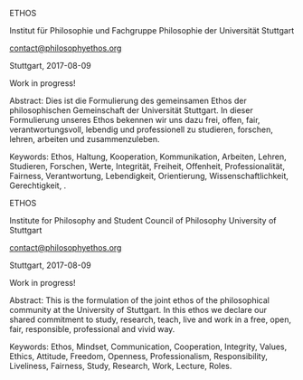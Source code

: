 ETHOS

Institut für Philosophie und Fachgruppe Philosophie der Universität Stuttgart

contact@philosophyethos.org

Stuttgart, 2017-08-09

Work in progress!

Abstract: Dies ist die Formulierung des gemeinsamen Ethos der philosophischen Gemeinschaft der Universität Stuttgart.
In dieser Formulierung unseres Ethos bekennen wir uns dazu frei, offen, fair, verantwortungsvoll, lebendig und professionell zu studieren, forschen, lehren, arbeiten und zusammenzuleben.

Keywords: Ethos, Haltung, Kooperation, Kommunikation, Arbeiten, Lehren, Studieren, Forschen, Werte, Integrität, Freiheit, Offenheit, Professionalität, Fairness, Verantwortung, Lebendigkeit, Orientierung, Wissenschaftlichkeit, Gerechtigkeit, .


ETHOS

Institute for Philosophy and Student Council of Philosophy University of Stuttgart

contact@philosophyethos.org

Stuttgart, 2017-08-09

Work in progress!

Abstract: This is the formulation of the joint ethos of the philosophical community at the University of Stuttgart. In this ethos we declare our shared commitment to study, research, teach, live and work in a free, open, fair, responsible, professional and vivid way.

Keywords: Ethos, Mindset, Communication, Cooperation, Integrity, Values, Ethics, Attitude, Freedom, Openness, Professionalism, Responsibility, Liveliness, Fairness, Study, Research, Work, Lecture, Roles.
